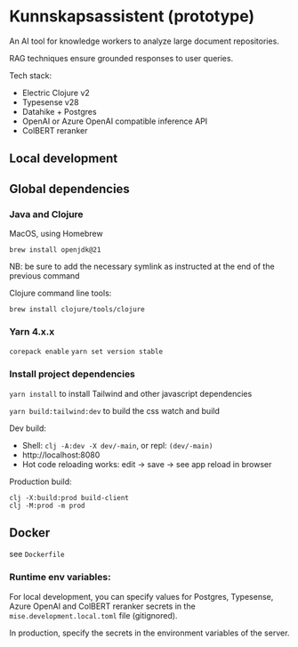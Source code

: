 # Kunnskapsassistent (prototype)

An AI tool for knowledge workers to analyze large document repositories.

RAG techniques ensure grounded responses to user queries. 


Tech stack:
- Electric Clojure v2
- Typesense v28
- Datahike + Postgres
- OpenAI or Azure OpenAI compatible inference API
- ColBERT reranker

## Local development

## Global dependencies


### Java and Clojure 

MacOS, using Homebrew

`brew install openjdk@21`

NB: be sure to add the necessary symlink as instructed at the end of the previous command

Clojure command line tools:

`brew install clojure/tools/clojure`


### Yarn 4.x.x
`corepack enable`
`yarn set version stable`


### Install project dependencies

`yarn install` to install Tailwind and other javascript dependencies


`yarn build:tailwind:dev` to build the css watch and build


Dev build:

* Shell: `clj -A:dev -X dev/-main`, or repl: `(dev/-main)`
* http://localhost:8080
* Hot code reloading works: edit -> save -> see app reload in browser

Production build:

```shell
clj -X:build:prod build-client
clj -M:prod -m prod
```

## Docker

see `Dockerfile` 


### Runtime env variables:

For local development, you can specify values for Postgres, Typesense, Azure OpenAI and ColBERT reranker secrets in the `mise.development.local.toml` file (gitignored).

In production, specify the secrets in the environment variables of the server.